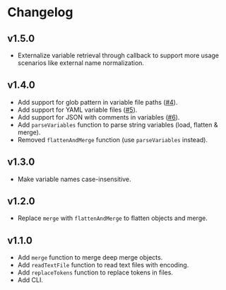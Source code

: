 # Changelog

## v1.5.0
- Externalize variable retrieval through callback to support more usage scenarios like external name normalization.

## v1.4.0
- Add support for glob pattern in variable file paths ([#4](https://github.com/qetza/replacetokens/issues/4)).
- Add support for YAML variable files ([#5](https://github.com/qetza/replacetokens/issues/5)).
- Add support for JSON with comments in variables ([#6](https://github.com/qetza/replacetokens/issues/6)).
- Add `parseVariables` function to parse string variables (load, flatten & merge).
- Removed `flattenAndMerge` function (use `parseVariables` instead).

## v1.3.0
- Make variable names case-insensitive.

## v1.2.0
- Replace `merge` with `flattenAndMerge` to flatten objects and merge.

## v1.1.0
- Add `merge` function to merge deep merge objects.
- Add `readTextFile` function to read text files with encoding.
- Add `replaceTokens` function to replace tokens in files.
- Add CLI.